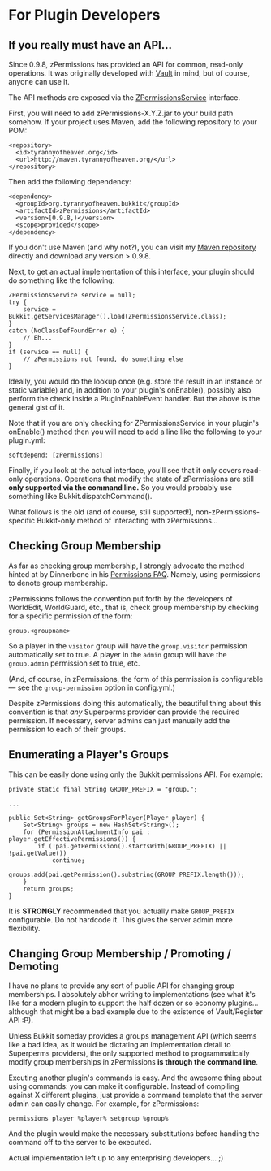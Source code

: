 # For Plugin Developers #

## If you really must have an API... ##

Since 0.9.8, zPermissions has provided an API for common, read-only operations. It was originally developed with [Vault](http://dev.bukkit.org/projects/vault) in mind, but of course, anyone can use it.

The API methods are exposed via the [ZPermissionsService](https://github.com/ZerothAngel/zPermissions/blob/master/src/main/java/org/tyrannyofheaven/bukkit/zPermissions/ZPermissionsService.java) interface.

First, you will need to add zPermissions-X.Y.Z.jar to your build path somehow. If your project uses Maven, add the following repository to your POM:

    <repository>
      <id>tyrannyofheaven.org</id>
      <url>http://maven.tyrannyofheaven.org/</url>
    </repository>

Then add the following dependency:

    <dependency>
      <groupId>org.tyrannyofheaven.bukkit</groupId>
      <artifactId>zPermissions</artifactId>
      <version>[0.9.8,)</version>
      <scope>provided</scope>
    </dependency>

If you don't use Maven (and why not?), you can visit my [Maven repository](http://maven.tyrannyofheaven.org/org/tyrannyofheaven/bukkit/zPermissions/) directly and download any version > 0.9.8.

Next, to get an actual implementation of this interface, your plugin should do something like the following:

    ZPermissionsService service = null;
    try {
        service = Bukkit.getServicesManager().load(ZPermissionsService.class);
    }
    catch (NoClassDefFoundError e) {
        // Eh...
    }
    if (service == null) {
        // zPermissions not found, do something else
    }

Ideally, you would do the lookup once (e.g. store the result in an instance or static variable) and, in addition to your plugin's onEnable(), possibly also perform the check inside a PluginEnableEvent handler. But the above is the general gist of it.

Note that if you are only checking for ZPermissionsService in your plugin's onEnable() method then you will need to add a line like the following to your plugin.yml:

    softdepend: [zPermissions]

Finally, if you look at the actual interface, you'll see that it only covers read-only operations. Operations that modify the state of zPermissions are still **only supported via the command line.** So you would probably use something like Bukkit.dispatchCommand().

What follows is the old (and of course, still supported!), non-zPermissions-specific Bukkit-only method of interacting with zPermissions...

## Checking Group Membership ##

As far as checking group membership, I strongly advocate the method hinted at by Dinnerbone in his [Permissions FAQ](http://forums.bukkit.org/threads/permissions-faq.25080/). Namely, using permissions to denote group membership.

zPermissions follows the convention put forth by the developers of WorldEdit, WorldGuard, etc., that is, check group membership by checking for a specific permission of the form:

    group.<groupname>

So a player in the `visitor` group will have the `group.visitor` permission automatically set to true. A player in the `admin` group will have the `group.admin` permission set to true, etc.

(And, of course, in zPermissions, the form of this permission is configurable &mdash; see the `group-permission` option in config.yml.)

Despite zPermissions doing this automatically, the beautiful thing about this convention is that *any* Superperms provider can provide the required permission. If necessary, server admins can just manually add the permission to each of their groups.

## Enumerating a Player's Groups ##

This can be easily done using only the Bukkit permissions API. For example:

    private static final String GROUP_PREFIX = "group.";

    ...

    public Set<String> getGroupsForPlayer(Player player) {
	    Set<String> groups = new HashSet<String>();
        for (PermissionAttachmentInfo pai : player.getEffectivePermissions()) {
            if (!pai.getPermission().startsWith(GROUP_PREFIX) || !pai.getValue())
                continue;
            groups.add(pai.getPermission().substring(GROUP_PREFIX.length()));
        }
        return groups;
	}

It is **STRONGLY** recommended that you actually make `GROUP_PREFIX` configurable. Do not hardcode it. This gives the server admin more flexibility.

## Changing Group Membership / Promoting / Demoting ##

I have no plans to provide any sort of public API for changing group memberships. I absolutely abhor writing to implementations (see what it's like for a modern plugin to support the half dozen or so economy plugins... although that might be a bad example due to the existence of Vault/Register API :P).

Unless Bukkit someday provides a groups management API (which seems like a bad idea, as it would be dictating an implementation detail to Superperms providers), the only supported method to programmatically modify group memberships in zPermissions **is through the command line**.

Excuting another plugin's commands is easy. And the awesome thing about using commands: you can make it configurable. Instead of compiling against X different plugins, just provide a command template that the server admin can easily change. For example, for zPermissions:

    permissions player %player% setgroup %group%

And the plugin would make the necessary substitutions before handing the command off to the server to be executed.

Actual implementation left up to any enterprising developers... ;)
